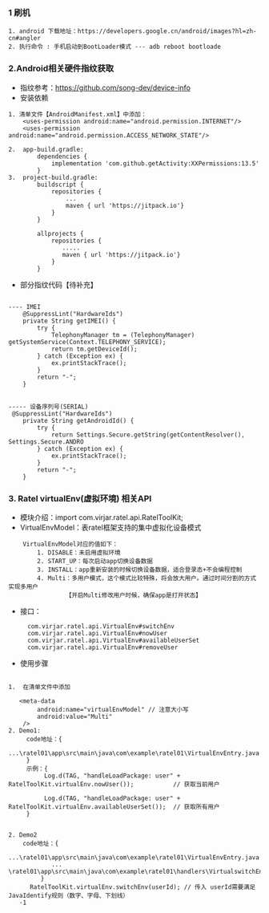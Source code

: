 ### 1 刷机
````text
1. android 下载地址：https://developers.google.cn/android/images?hl=zh-cn#angler
2. 执行命令 : ⼿机启动到BootLoader模式 --- adb reboot bootloade

````
### 2.Android相关硬件指纹获取
- 指纹参考：https://github.com/song-dev/device-info
- 安装依赖
```text
1. 清单文件【AndroidManifest.xml】中添加：
    <uses-permission android:name="android.permission.INTERNET"/>
    <uses-permission android:name="android.permission.ACCESS_NETWORK_STATE"/>
    
2.  app-build.gradle:
        dependencies {
            implementation 'com.github.getActivity:XXPermissions:13.5'
        }
3.  project-build.gradle:
        buildscript {
            repositories {
                ...
                maven { url 'https://jitpack.io'}
            }
        }

        allprojects {
            repositories {
               .....
               maven { url 'https://jitpack.io'}
            }
        }

```
-  部分指纹代码【待补充】
```jupyter

---- IMEI
    @SuppressLint("HardwareIds")
    private String getIMEI() {
        try {
            TelephonyManager tm = (TelephonyManager) getSystemService(Context.TELEPHONY_SERVICE);
            return tm.getDeviceId();
        } catch (Exception ex) {
            ex.printStackTrace();
        }
        return "-";
    }
    
    
----- 设备序列号(SERIAL)
 @SuppressLint("HardwareIds")
    private String getAndroidId() {
        try {
            return Settings.Secure.getString(getContentResolver(), Settings.Secure.ANDRO
        } catch (Exception ex) {
            ex.printStackTrace();
        }
        return "-";
    }
```
### 3. Ratel virtualEnv(虚拟环境) 相关API

- 模块介绍：import com.virjar.ratel.api.RatelToolKit;
- VirtualEnvModel：表ratel框架⽀持的集中虚拟化设备模式
```jupyter
    VirtualEnvModel对应的值如下：
        1. DISABLE：未启⽤虚拟环境
        2. START_UP：每次启动app切换设备数据
        3. INSTALL：app重新安装的时候切换设备数据，适合登录态+不会编程控制
        4. Multi：多⽤户模式，这个模式⽐较特殊，将会放⼤⽤户。通过时间分割的⽅式实现多⽤户
                【开启Multi修改用户时候，确保app是打开状态】

```
- 接口：
 
        com.virjar.ratel.api.VirtualEnv#switchEnv          
        com.virjar.ratel.api.VirtualEnv#nowUser
        com.virjar.ratel.api.VirtualEnv#availableUserSet
        com.virjar.ratel.api.VirtualEnv#removeUser


- 使用步骤
````jupyter

1.  在清单文件中添加
        
   <meta-data
        android:name="virtualEnvModel" // 注意大小写
        android:value="Multi"
    />
2. Demo1: 
     code地址：{
        ...\ratel01\app\src\main\java\com\example\ratel01\VirtualEnvEntry.java
     }
     示例：{
          Log.d(TAG, "handleLoadPackage: user" + RatelToolKit.virtualEnv.nowUser());           // 获取当前用户 
        
          Log.d(TAG, "handleLoadPackage: user" + RatelToolKit.virtualEnv.availableUserSet());  // 获取所有用户
     }

     
2. Demo2     
    code地址：{
            ...\ratel01\app\src\main\java\com\example\ratel01\VirtualEnvEntry.java
            ... \ratel01\app\src\main\java\com\example\ratel01\handlers\VirtualswitchEnvHandler.java
         }
      RatelToolKit.virtualEnv.switchEnv(userId); // 传入 userId需要满⾜JavaIdentify规则（数字、字⺟、下划线）  
   ·1



````









     
